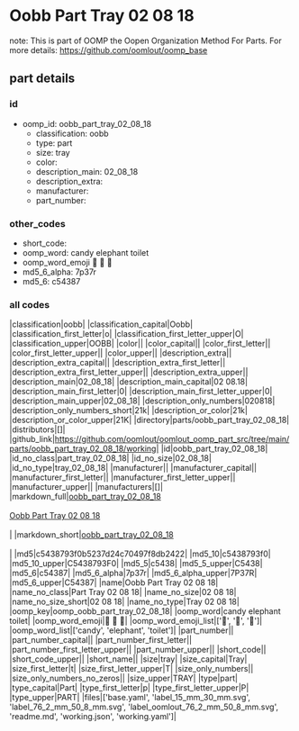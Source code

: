 # Oobb Part Tray 02 08 18  

note: This is part of OOMP the Oopen Organization Method For Parts. For more details: https://github.com/oomlout/oomp_base

##  part details





### id
* oomp_id: oobb_part_tray_02_08_18
  * classification: oobb
  * type: part
  * size: tray
  * color: 
  * description_main: 02_08_18
  * description_extra: 
  * manufacturer: 
  * part_number: 

### other_codes
* short_code: 
* oomp_word: candy elephant toilet
* oomp_word_emoji :candy: :elephant: :toilet:
* md5_6_alpha: 7p37r
* md5_6: c54387

### all codes 
|classification|oobb|
|classification_capital|Oobb|
|classification_first_letter|o|
|classification_first_letter_upper|O|
|classification_upper|OOBB|
|color||
|color_capital||
|color_first_letter||
|color_first_letter_upper||
|color_upper||
|description_extra||
|description_extra_capital||
|description_extra_first_letter||
|description_extra_first_letter_upper||
|description_extra_upper||
|description_main|02_08_18|
|description_main_capital|02 08.18|
|description_main_first_letter|0|
|description_main_first_letter_upper|0|
|description_main_upper|02_08_18|
|description_only_numbers|020818|
|description_only_numbers_short|21k|
|description_or_color|21k|
|description_or_color_upper|21K|
|directory|parts/oobb_part_tray_02_08_18|
|distributors|[]|
|github_link|https://github.com/oomlout/oomlout_oomp_part_src/tree/main/parts/oobb_part_tray_02_08_18/working|
|id|oobb_part_tray_02_08_18|
|id_no_class|part_tray_02_08_18|
|id_no_size|02_08_18|
|id_no_type|tray_02_08_18|
|manufacturer||
|manufacturer_capital||
|manufacturer_first_letter||
|manufacturer_first_letter_upper||
|manufacturer_upper||
|manufacturers|[]|
|markdown_full|[oobb_part_tray_02_08_18](https://github.com/oomlout/oomlout_oomp_part_src/tree/main/parts/oobb_part_tray_02_08_18/working)<br>[](https://github.com/oomlout/oomlout_oomp_part_src/tree/main/parts/oobb_part_tray_02_08_18/working)<br>[Oobb Part Tray 02 08 18](https://github.com/oomlout/oomlout_oomp_part_src/tree/main/parts/oobb_part_tray_02_08_18/working)<br><br>|
|markdown_short|[oobb_part_tray_02_08_18](https://github.com/oomlout/oomlout_oomp_part_src/tree/main/parts/oobb_part_tray_02_08_18/working)<br><br>|
|md5|c5438793f0b5237d24c70497f8db2422|
|md5_10|c5438793f0|
|md5_10_upper|C5438793F0|
|md5_5|c5438|
|md5_5_upper|C5438|
|md5_6|c54387|
|md5_6_alpha|7p37r|
|md5_6_alpha_upper|7P37R|
|md5_6_upper|C54387|
|name|Oobb Part Tray 02 08 18|
|name_no_class|Part Tray 02 08 18|
|name_no_size|02 08 18|
|name_no_size_short|02 08 18|
|name_no_type|Tray 02 08 18|
|oomp_key|oomp_oobb_part_tray_02_08_18|
|oomp_word|candy elephant toilet|
|oomp_word_emoji|:candy: :elephant: :toilet:|
|oomp_word_emoji_list|[':candy:', ':elephant:', ':toilet:']|
|oomp_word_list|['candy', 'elephant', 'toilet']|
|part_number||
|part_number_capital||
|part_number_first_letter||
|part_number_first_letter_upper||
|part_number_upper||
|short_code||
|short_code_upper||
|short_name||
|size|tray|
|size_capital|Tray|
|size_first_letter|t|
|size_first_letter_upper|T|
|size_only_numbers||
|size_only_numbers_no_zeros||
|size_upper|TRAY|
|type|part|
|type_capital|Part|
|type_first_letter|p|
|type_first_letter_upper|P|
|type_upper|PART|
|files|['base.yaml', 'label_15_mm_30_mm.svg', 'label_76_2_mm_50_8_mm.svg', 'label_oomlout_76_2_mm_50_8_mm.svg', 'readme.md', 'working.json', 'working.yaml']|

